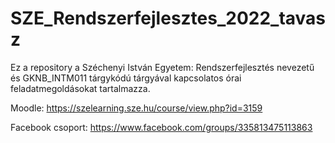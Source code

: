 # SZE_Rendszerfejlesztes_2022_tavasz
Ez a repository a Széchenyi István Egyetem: Rendszerfejlesztés nevezetű és GKNB_INTM011 tárgykódú tárgyával kapcsolatos órai feladatmegoldásokat tartalmazza.


Moodle: https://szelearning.sze.hu/course/view.php?id=3159


Facebook csoport: https://www.facebook.com/groups/335813475113863
